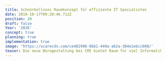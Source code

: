 ```yaml
---
title: Schnörkelloses Raumkonzept für effiziente IT Spezialisten
date: 2018-10-17T09:20:46.712Z
position: 20
draft: false
Year: '2016'
concept: true
planning: true
implementation: true
image: 'https://ucarecdn.com/ce482996-0bb1-449a-a62a-384e1ebcc600/'
teaser: Die neue Bürogestaltung bei CMI bietet Raum für viel Informatik Fachkompetenz
---
```



